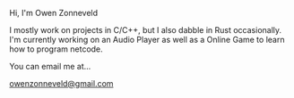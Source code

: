 Hi, I'm Owen Zonneveld

I mostly work on projects in C/C++, but I also dabble in Rust occasionally.
I'm currently working on an Audio Player as well as a Online Game to learn how to program netcode.

You can email me at... 

owenzonneveld@gmail.com


<!---
TheOfficialOzone/TheOfficialOzone is a ✨ special ✨ repository because its `README.md` (this file) appears on your GitHub profile.
You can click the Preview link to take a look at your changes.
--->
